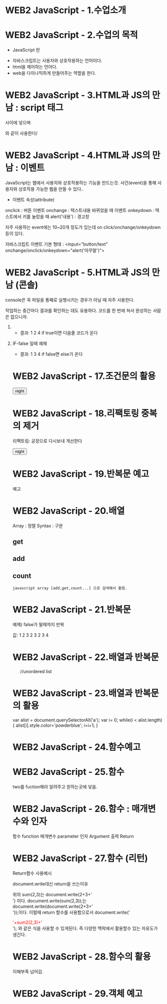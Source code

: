 # WEB2 JavaScript - 1.수업소개

# WEB2 JavaScript - 2.수업의 목적

- JavaScript 란

* 자바스크립트는 사용자와 상호작용하는 언어이다.
* html을 제어하는 언어다.
* web을 다이나믹하게 만들어주는 역할을 한다.

# WEB2 JavaScript - 3.HTML과 JS의 만남 : script 태그

<body></body> 사이에 넣으며

<script>
document.write(1 + 1);
</script>

와 같이 사용한다/

# WEB2 JavaScript - 4.HTML과 JS의 만남 : 이벤트

JavaScript는 웹에서 사용자와 상호작용하는 기능을 만드는것.
사건(event)을 통해 사용자와 상호작용 가능한 웹을 만들 수 있다..

- 이벤트 속성(attribute)

onclick : 버튼 이벤트
onchange : 텍스트내용 바뀌었을 때 이벤트
onkeydown : 텍스트에서 키를 눌렀을 때
alert('내용') : 경고창

자주 사용하는 event에는 10~20개 정도가 있는데 on click/onchange/onkeydown 등이 있다.

자바스크립트 이벤트 기본 형태 :
<input="button/text" onchange/onclick/onkeydown="alert('아무말')">

# WEB2 JavaScript - 5.HTML과 JS의 만남 (콘솔)

console은 꼭 파일을 통째로 실행시키는 경우가 아닐 때 자주 사용한다.

작업하는 중간마다 결과를 확인하는 데도 유용하다. 코드를 한 번에 쳐서 완성하는 사람은 없으니까.

1. <script> 태그를 이용하거나
2. 특정사건 event 에 대해서 on~ attribute를 추가해서 실행시키거나,
3. 웹페이지-검사에서 웹페이지의 콘솔 JavaScript를 사용하여 간단히 원하는 문제를 해결할 수 있다.

# WEB2 JavaScript - 6.데이터타입 - 문자열과 숫자

데이터 처리하기위해 데이터를 분류하는 일이 필요하고 중요해서 문자와 숫자 문자열을 나누고,
JavaScript 프로퍼티를 이용하여 다양한 편의성기능을 사용한다.

- data type (데이터 타입)

* 숫자number(1,2,3...)
* 문자(a,b,c...#,\$...)
* 문자열string(hello,ohmygod,...)
* 불리언(boolean)

- javascript string(문자열) 프로퍼티

* string.toUpperCase() 대문자로 바꿔줌
* string.indexOf('A') 몇번째에 찾는 문자(A)가 있는지 알려줌
* string.trim() 공백 없애줌
* string.length 문자수 (str.XXX는 string.xxx. 즉 문자열이란뜻)

"1" 은 문자, 1 은 숫자. 즉 "" '' 는 문자로 만들어준다.
1+1 은 2, "1"+"1" 은 11이다
그러나, html 에서는 타이핑한 문자가 그대로 나온다.

# WEB2 JavaScript - 7.변수와 대입 연산자

- 상수(constant): 항상"상" 인 수. 바뀌지 않는것 (ex: 1=1)
- 변수(variable): 변할수 있는 수. 바뀔수 있는것 (ex: var name = 'junyoung')

backgroundColor='black';
backgroundColor(변수) =(대입연산자) 'black';(변수의 값)

- 변수(variable)활용 예

var name = 'junyoung'; (shift + Enter 누르면 검사를 유보하고 다음칸으로감)
alert("Web browsers receive "+name+" HTML documents from a web server or from local storage and render the documents into multimedia web page aasdfafs "+name+" fsd sdfa "+name+"8753 HTMLdescribes the structure of a web page semantically and o "+name+" riginally included cues for the appearance of the document.")

var name = 'junyoung'; 를 사용하면 "+name+" 에 junyoung을 쉽게 넣을수 있다.

# WEB2 JavaScript - 8.웹브라우저 제어

<body style="background-color:black;color:white;">는 "HTML"의 body에 "CSS" style태그를 넣어 사용한것이다.
HTML은 한번 수정하면 바뀌지 않는 정적인 언어이고 CSS는 디자인의 역활을한다.
이제 JavaScript를 사용하여 내 행동에 따라 반응하게 만들 수 있는 방법중 하나인 웹브라우저 제어에 대하여 배운다.

# WEB2 JavaScript - 9. CSS 기초 : style 속성

CSS 복습.

<h2 style="background-color:coral;color:powderblue">JavaScript</h2>

html에 CSS의 style태그라는 문법을 적용.
color, background-color은 CSS의 속성(property)

# WEB2 JavaScript - 10.CSS 기초 (style 태그)

<style></style>는 태그 사이에 들어있는 것이 CSS라는것을 알려주는 구분자.

div(<>) > class(.) > id(#)  
div가 제일 포괄적. 동시에 class와 id가 같이 쓰였을때 id가 더 구체적이기에 우선적용됨.

<style>
    div {
    }
    .apple{
    }
    #banana{
    }
</style>
<body>
<div class="apple" id="banana">hello</div>
</body>

# WEB2 JavaScript - 11.CSS 기초 : 선택자

div(<>) class(.) id(#) 는 선택자.
div가 먼저 적용되고 class를 적용한후 id를 적용한다. 즉 id가 마지막에 적용됨으로
동시에 사용되었을때 id의 속성값이 적용된다.

# WEB2 JavaScript - 12.제어할 태그 선택하기

<input type="button" value="night" onclick="
document.querySelector('body').style.backgroundColor = 'black';
document.querySelector('body').style.color = 'white';
">
<input type="button" value="day" onclick="
document.querySelector('body').style.backgroundColor = 'white';
document.querySelector('body').style.color = 'black';
">

구글검색 Javascript select tag by css selector

---- 이해 다 안됨. 일단 넘어감------

# WEB2 JavaScript - 13.프로그램,프로그래밍,프로그래머

PROGRAM 은 순서라는 의미가 들어있다
순서를 만드는것을 PROGRAMMING 이라하고
순서를 만드는 사람을 PROGRAMMER 라고 한다.

순서에 '패턴'이 발생한다면 굳이, 계속, 일일이 반복할 이유가 사라진다. 실증난다.
그래서 프로그램을 짜고 그에 걸맞는 언어를 만들어냈다.

HTML은 웹페이지를 묘사하는 목적의 언어이기에 시간의 순서에 따라 진행되지 않는다.
JavaScript는 시간의 순서에 따라 실행되기에 프로그래밍 언어라 볼수 있다.

# WEB2 JavaScript - 14. 조건문 예고

toggle, if 기능 예고.

# WEB2 JavaScript - 15. 비교 연산자와 블리언

comparison operators & Boolean

비교연산자: === + - x % 등등..
=== 는 true or false를 만들어내고 이것을 boolean이라부르며 비교연산자에 들어간다.
이항연산자
대입연산자

- 데이터타입
  number
  string
  boolean 단 두개의 데이터 타입 true & false
  [ < ] : &lt;
  [ > ] : &gt;

# WEB2 JavaScript - 16.조건문

if()에는 boolean data type인 true or false가 온다.

- IF-true 일때 예제
  <script>
  document.write("1");
  if(true){
  document.write("2");
  } else {
  document.write("3");
  }
  document.write("4");
  </script>

  - 결과: 1 2 4
    if true이면 다음줄 코드가 온다

- IF-false 일때 예제
  <script>
      document.write("1");
      if(false){
        document.write("2");
      } else {
        document.write("3");
      }
      document.write("4");
  </script>
  - 결과: 1 3 4
    if false면 else가 온다

# WEB2 JavaScript - 17.조건문의 활용

<input id="night_day" type="button" value="night" onclick="       //value값은 버튼의 기본 글씨값
if(document.querySelector('#night_day').value === 'night'){      //#night_day값이(버튼글씨) night이면
document.querySelector('body').style.backgroundColor = 'black'; //배경 검은색
document.querySelector('body').style.color = 'white';          //글씨 흰색
document.querySelector('#night_day').value = 'day'            //#night_day값을 day로 해라
} else {                                                     //if가 거짓이면
document.querySelector('body').style.backgroundColor = 'white'; //배경 흰
document.querySelector('body').style.color = 'black';          //글씨 검
document.querySelector('#night_day').value = 'night';         //#night_day값을 night로 해라
}
">

# WEB2 JavaScript - 18.리팩토링 중복의 제거

리펙토링: 공장으로 다시보내 개선한다

<input type="button" value="night" onclick="// this를 사용해서 id태그가 필요없어짐.
var target = document.querySelector('body');//document.querySelector('body')를 target으로 하겟다 선언
if(this.value === 'night'){               //document.querySelector('#night_day')를 this로 대체
target.style.backgroundColor = 'black'; //이하 아래로 전부 중복 전부 제거 
target.style.color = 'white';
this.value = 'day'
} else {
target.style.backgroundColor = 'white';
target.style.color = 'black';
this.value = 'night';
}
">

# WEB2 JavaScript - 19.반복문 예고

예고

# WEB2 JavaScript - 20.배열

Array : 정렬
Syntax : 구문

<script>
      var cowerkers = ["egoing", "leezche"];
</script>
  <h2>get</h2>
    <script>
      document.write(cowerkers[0]);  //0부터 시작. egoing이 맨앞이라 0
      document.write(cowerkers[1]);  //lezche가 두번째라 1
    </script>

  <h2>add</h2>
    <script>
      cowerkers.push('duru');      //밀어넣기
      cowerkers.push('taeho');    // "
    </script>

  <h2>count</h2>
    <script>
        document.write(cowerkers.length);  //갯수세기(4개)
    </script>

    javascript array [add,get,count...] 으로 검색해서 활용.

# WEB2 JavaScript - 21.반복문

예제) false가 될때까지 반복

<ul>
  <script>
    document.write("<li>1</li>");
    var i = 0;   // i= 0 이라고 알려줌
    while (i < 3) {  // i < 3 일때까지
      document.write("<li>2</li>");  //반복
      document.write("<li>3</li>");  //1회 반복마다 1씩 증가된다
      i = i + 1;
    }
    document.write("<li>4</li>");//반복이 끝난후.
  </script>
</ul>
값: 1 2 3 2 3 2 3 4

# WEB2 JavaScript - 22.배열과 반복문

<script>
  var coworkers = ["egoing", "leezhe", "duru", "taeho"];
</script>

<ul>  //unordered list
  <script>
    var i = 0;
    while (i < coworkers.length) { //i는 coworkers의 갯수
      document.write(
        '<li><a href="https://www.youtube.com/results?search_query='+coworkers[i]+'">'
         +coworkers[i]+
          '</a></li>'
      );
      i = i + 1;
    }
  </script>
</ul>

# WEB2 JavaScript - 23.배열과 반복문의 활용

var alist = document.querySelectorAll('a');
var i= 0;
while(i < alist.length){
alist[i].style.color='powderblue';
i=i+1;
}

# WEB2 JavaScript - 24.함수예고

# WEB2 JavaScript - 25.함수

<script>
    function two(){
    document.write('<li>2-1</li>')
    document.write('<li>2-2</li>')
    }
    document.write('<li>1</li>')
    two();
    document.write('<li>3</li>')
    two();
</script>

two를 fuction해라 알려주고 원하는곳에 넣음.

# WEB2 JavaScript - 26.함수 : 매개변수와 인자

함수 function
매개변수 parameter
인자 Argument
출력 Return

<script>
    function OnePlusOne(){
   document.write(1+1+'<br>');
    }

    OnePlusOne();

    function sum(left, right){
        document.write(left+right+'<br>');
    }
    sum(2,3); // 5
    sum(3,4); // 7
</script>

# WEB2 JavaScript - 27.함수 (리턴)

Return함수 사용예시

<script>
    function sum2(left, right) {
            return left+right
    }
    sum2(2,3)
    document.write(sum2(2,3)+'<br>');
    document.write('<div style="color:red">'+sum2(2,3)+'</div>');
    document.write('<div style="font-size:3rem";>'+sum2(2,3)+'</div>');
</script>

document.write대신 return을 쓰는이유
<script>
    function sum(left, right){
      document.write(left+right+'<br>');
}
    document.write(sum(2,3));
</script>

위의 sum(2,3)는 document.write(2+3+'<br>') 이다.
document.write(sum(2,3));는 document.write(document.write(2+3+'<br>'));이다.
이럴때 return 함수를 사용함으로서 
document.write('<div style="color:red">'+sum2(2,3)+'</div>'); 와 같은 식을 사용할 수 있게된다.
즉 다양한 맥락에서 활용할수 있는 자유도가 생긴다.

# WEB2 JavaScript - 28.함수의 활용

이해부족 넘어감.

# WEB2 JavaScript - 29.객체 예고

